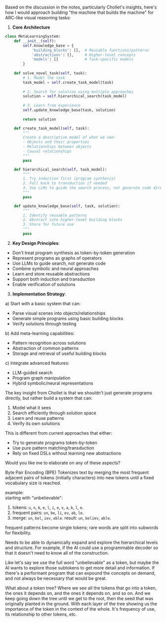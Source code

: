Based on the discussion in the notes, particularly Chollet's insights, here's how I would approach building "the machine that builds the machine" for ARC-like visual reasoning tasks:

1. **Core Architecture**
```python
class MetaLearningSystem:
    def __init__(self):
        self.knowledge_base = {
            'building_blocks': [],  # Reusable functions/patterns
            'abstractions': [],     # Higher-level concepts
            'models': []            # Task-specific models
        }
        
    def solve_novel_task(self, task):
        # 1. Model the task
        task_model = self.create_task_model(task)
        
        # 2. Search for solution using multiple approaches
        solution = self.hierarchical_search(task_model)
        
        # 3. Learn from experience
        self.update_knowledge_base(task, solution)
        
        return solution

    def create_task_model(self, task):
        """
        Create a descriptive model of what we see:
        - Objects and their properties
        - Relationships between objects
        - Causal relationships
        """
        pass

    def hierarchical_search(self, task_model):
        """
        1. Try induction first (program synthesis)
        2. Fall back to transduction if needed
        3. Use LLMs to guide the search process, not generate code directly
        """
        pass

    def update_knowledge_base(self, task, solution):
        """
        1. Identify reusable patterns
        2. Abstract into higher-level building blocks
        3. Store for future use
        """
        pass
```

2. **Key Design Principles**:

- Don't treat program synthesis as token-by-token generation
- Represent programs as graphs of operators
- Use LLMs to guide search, not generate code
- Combine symbolic and neural approaches
- Learn and store reusable abstractions
- Support both induction and transduction
- Enable verification of solutions

3. **Implementation Strategy**:

a) Start with a basic system that can:
- Parse visual scenes into objects/relationships
- Generate simple programs using basic building blocks
- Verify solutions through testing

b) Add meta-learning capabilities:
- Pattern recognition across solutions
- Abstraction of common patterns
- Storage and retrieval of useful building blocks

c) Integrate advanced features:
- LLM-guided search
- Program graph manipulation
- Hybrid symbolic/neural representations

The key insight from Chollet is that we shouldn't just generate programs directly, but rather build a system that can:
1. Model what it sees
2. Search efficiently through solution space
3. Learn and reuse patterns
4. Verify its own solutions

This is different from current approaches that either:
- Try to generate programs token-by-token
- Use pure pattern matching/transduction
- Rely on fixed DSLs without learning new abstractions

Would you like me to elaborate on any of these aspects?




Byte Pair Encoding (BPE)
Tokenizes text by merging the most frequent adjacent pairs of tokens (initially characters) into new tokens until a fixed vocabulary size is reached. 

example:  
starting with "unbelievable":
1. tokens: `u`, `n`, `b`, `e`, `l`, `i`, `e`, `v`, `a`, `b`, `l`, `e`.
2. frequent pairs: `un`, `be`, `li`, `ev`, `ab`, `le`.
3. merge: `un`, `bel`, `iev`, `able`.
result: `un`, `believ`, `able`.

frequent patterns become single tokens; rare words are split into subwords for flexibility.


Needs to be able to dynamically expand and explore the hierarchical levels and structure.
For example, if the AI could use a programmable decoder so that it doesn't need to know all of the construction.

Like let's say we use the full word "unbelievable" as a token, but maybe the AI wants to explore those subtokens to get more detail and information. If there's a performant program that can expound the concepts on demand, and not always be necessary that would be great.

What about a token tree? Where we see all the tokens that go into a token, the ones it depends on, and the ones it depends on, and so on. And we keep going down the tree until we get to the root, then the seed that was originally planted in the ground. With each layer of the tree showing us the importance of the token in the context of the whole. It's frequency of use, its relationship to other tokens, etc.

